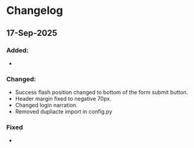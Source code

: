# Changelog

## 17-Sep-2025

### Added:

-

### Changed:

- Success flash position changed to bottom of the form submit button.
- Header margin fixed to negative 70px.
- Changed login narration.
- Removed dupliacte import in config.py

### Fixed

-
